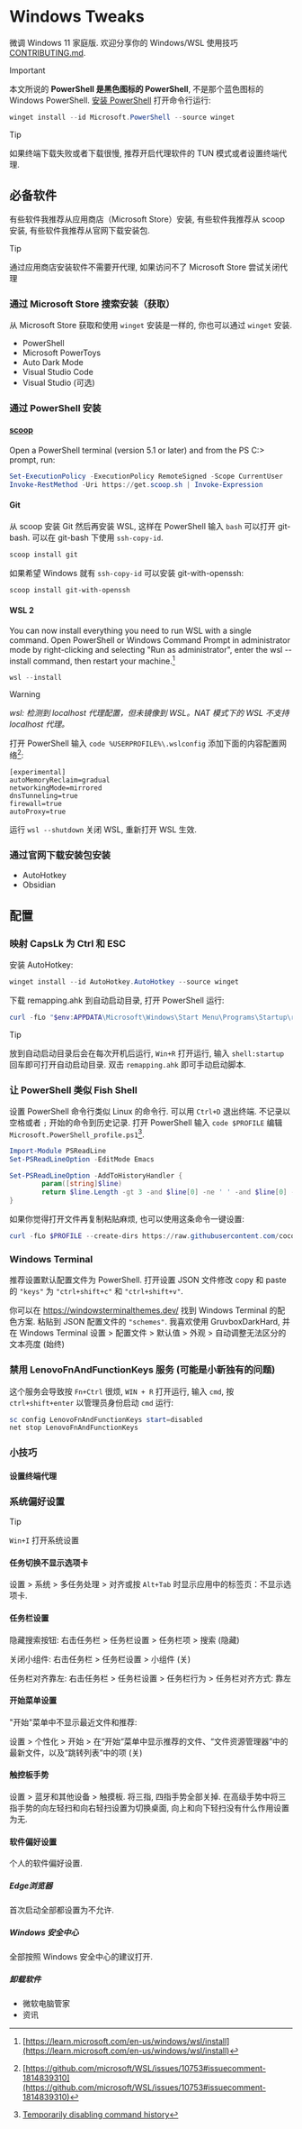 # Windows Tweaks

微调 Windows 11 家庭版. 欢迎分享你的 Windows/WSL 使用技巧 [CONTRIBUTING.md](./CONTRIBUTING.md).

> [!IMPORTANT]
> 本文所说的 **PowerShell 是黑色图标的 PowerShell**, 不是那个蓝色图标的 Windows PowerShell. [安装 PowerShell](https://learn.microsoft.com/en-us/powershell/scripting/install/installing-powershell-on-windows) 打开命令行运行:
> 
> ```ps1
> winget install --id Microsoft.PowerShell --source winget
> ```

> [!TIP]
> 如果终端下载失败或者下载很慢, 推荐开启代理软件的 TUN 模式或者设置终端代理.

## 必备软件

有些软件我推荐从应用商店（Microsoft Store）安装, 有些软件我推荐从 scoop 安装, 有些软件我推荐从官网下载安装包.

> [!TIP]
> 通过应用商店安装软件不需要开代理, 如果访问不了 Microsoft Store 尝试关闭代理

### 通过 Microsoft Store 搜索安装（获取）

从 Microsoft Store 获取和使用 `winget` 安装是一样的, 你也可以通过 `winget` 安装.

- PowerShell
- Microsoft PowerToys
- Auto Dark Mode
- Visual Studio Code
- Visual Studio (可选)

### 通过 PowerShell 安装

#### [scoop](https://scoop.sh/)

Open a PowerShell terminal (version 5.1 or later) and from the PS C:\> prompt, run:

```ps1
Set-ExecutionPolicy -ExecutionPolicy RemoteSigned -Scope CurrentUser
Invoke-RestMethod -Uri https://get.scoop.sh | Invoke-Expression
```

#### Git

从 scoop 安装 Git 然后再安装 WSL, 这样在 PowerShell 输入 `bash` 可以打开 git-bash. 可以在 git-bash 下使用 `ssh-copy-id`.

```ps1
scoop install git
```

如果希望 Windows 就有 `ssh-copy-id` 可以安装 git-with-openssh:

```ps1
scoop install git-with-openssh
```

#### WSL 2

You can now install everything you need to run WSL with a single command. Open PowerShell or Windows Command Prompt in administrator mode by right-clicking and selecting "Run as administrator", enter the wsl --install command, then restart your machine.[^wsl_install]

```ps1
wsl --install
```

> [!WARNING]
> *wsl: 检测到 localhost 代理配置，但未镜像到 WSL。NAT 模式下的 WSL 不支持 localhost 代理。*
>
> 打开 PowerShell 输入 `code %USERPROFILE%\.wslconfig` 添加下面的内容配置网络[^wsl_localhost_proxy]:
> ```
> [experimental]
> autoMemoryReclaim=gradual
> networkingMode=mirrored
> dnsTunneling=true
> firewall=true
> autoProxy=true
> ```
>
> 运行 `wsl --shutdown` 关闭 WSL, 重新打开 WSL 生效.

### 通过官网下载安装包安装

- AutoHotkey
- Obsidian

## 配置

### 映射 CapsLk 为 Ctrl 和 ESC

安装 AutoHotkey:

```ps1
winget install --id AutoHotkey.AutoHotkey --source winget
```

下载 remapping.ahk 到自动启动目录, 打开 PowerShell 运行:

```ps1
curl -fLo "$env:APPDATA\Microsoft\Windows\Start Menu\Programs\Startup\remapping.ahk" --create-dirs https://raw.githubusercontent.com/cocodoailo/WindowsTweaks/refs/heads/main/remapping.ahk
```

> [!TIP]
> 放到自动启动目录后会在每次开机后运行, `Win+R` 打开运行, 输入 `shell:startup` 回车即可打开自动启动目录. 双击 `remapping.ahk` 即可手动启动脚本.

### 让 PowerShell 类似 Fish Shell

设置 PowerShell 命令行类似 Linux 的命令行. 可以用 `Ctrl+D` 退出终端. 不记录以空格或者 `;` 开始的命令到历史记录. 打开 PowerShell 输入 `code $PROFILE` 编辑 `Microsoft.PowerShell_profile.ps1`[^Temporarily_disabling_command_history]. 

```ps1
Import-Module PSReadLine
Set-PSReadLineOption -EditMode Emacs

Set-PSReadLineOption -AddToHistoryHandler {
        param([string]$line)
        return $line.Length -gt 3 -and $line[0] -ne ' ' -and $line[0] -ne ';'
}
```

如果你觉得打开文件再复制粘贴麻烦, 也可以使用这条命令一键设置:

```ps1
curl -fLo $PROFILE --create-dirs https://raw.githubusercontent.com/cocodoailo/WindowsTweaks/refs/heads/main/Microsoft.PowerShell_profile.ps1
```

### Windows Terminal

推荐设置默认配置文件为 PowerShell. 打开设置 JSON 文件修改 copy 和 paste 的 `"keys"` 为 `"ctrl+shift+c"` 和 `"ctrl+shift+v"`.

你可以在 https://windowsterminalthemes.dev/ 找到 Windows Terminal 的配色方案. 粘贴到 JSON 配置文件的 `"schemes"`. 我喜欢使用 GruvboxDarkHard, 并在 Windows Terminal 设置 > 配置文件 > 默认值 > 外观 > 自动调整无法区分的文本亮度 (始终)

### 禁用 LenovoFnAndFunctionKeys 服务 (可能是小新独有的问题)

这个服务会导致按 `Fn+Ctrl` 很烦, `WIN + R` 打开运行, 输入 `cmd`, 按 `ctrl+shift+enter` 以管理员身份启动 `cmd` 运行:

```ps1
sc config LenovoFnAndFunctionKeys start=disabled
net stop LenovoFnAndFunctionKeys
```

### 小技巧

#### 设置终端代理

### 系统偏好设置

> [!TIP]
> `Win+I` 打开系统设置

#### 任务切换不显示选项卡

设置 > 系统 > 多任务处理 > 对齐或按 `Alt+Tab` 时显示应用中的标签页：不显示选项卡.

#### 任务栏设置

隐藏搜索按钮: 右击任务栏 > 任务栏设置 > 任务栏项 > 搜索 (隐藏)

关闭小组件: 右击任务栏 > 任务栏设置 > 小组件 (关)

任务栏对齐靠左: 右击任务栏 > 任务栏设置 > 任务栏行为 > 任务栏对齐方式: 靠左

#### 开始菜单设置

"开始"菜单中不显示最近文件和推荐:

设置 > 个性化 > 开始 > 在“开始“菜单中显示推荐的文件、“文件资源管理器”中的最新文件，以及“跳转列表”中的项 (关)

#### 触控板手势

设置 > 蓝牙和其他设备 > 触摸板. 将三指, 四指手势全部关掉. 在高级手势中将三指手势的向左轻扫和向右轻扫设置为切换桌面, 向上和向下轻扫没有什么作用设置为无.

#### 软件偏好设置

个人的软件偏好设置.

##### Edge浏览器

首次启动全部都设置为不允许.

##### Windows 安全中心

全部按照 Windows 安全中心的建议打开.

##### 卸载软件

- 微软电脑管家
- 资讯

[^how-do-i-disable-the-cortana-shortcut-key]: [How do I disable the Cortana shortcut key?](https://learn.microsoft.com/en-us/answers/questions/1367909/how-do-i-disable-the-cortana-shortcut-key)
[^wsl_install]: [https://learn.microsoft.com/en-us/windows/wsl/install](https://learn.microsoft.com/en-us/windows/wsl/install)
[^wsl_localhost_proxy]: [https://github.com/microsoft/WSL/issues/10753#issuecomment-1814839310](https://github.com/microsoft/WSL/issues/10753#issuecomment-1814839310)
[^Temporarily_disabling_command_history]: [Temporarily disabling command history](https://github.com/PowerShell/PSReadLine/issues/2698)
